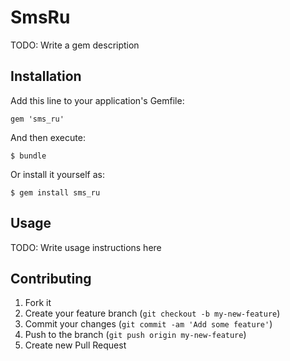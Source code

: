 # SmsRu

TODO: Write a gem description

## Installation

Add this line to your application's Gemfile:

    gem 'sms_ru'

And then execute:

    $ bundle

Or install it yourself as:

    $ gem install sms_ru

## Usage

TODO: Write usage instructions here

## Contributing

1. Fork it
2. Create your feature branch (`git checkout -b my-new-feature`)
3. Commit your changes (`git commit -am 'Add some feature'`)
4. Push to the branch (`git push origin my-new-feature`)
5. Create new Pull Request
